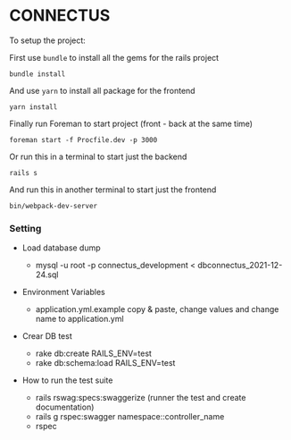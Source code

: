 # CONNECTUS

To setup the project:

First use `bundle` to install all the gems for the rails project

    bundle install

And use `yarn` to install all package for the frontend

    yarn install
    
Finally run Foreman to start project (front - back at the same time)

    foreman start -f Procfile.dev -p 3000

Or run this in a terminal to start just the backend

    rails s

And run this in another terminal to start just the frontend

    bin/webpack-dev-server


### Setting
* Load database dump
    - mysql -u root -p connectus_development < dbconnectus_2021-12-24.sql


* Environment Variables 
    - application.yml.example copy & paste, change values and change name to application.yml


* Crear DB test
    - rake db:create RAILS_ENV=test
    - rake db:schema:load RAILS_ENV=test


* How to run the test suite
    - rails rswag:specs:swaggerize (runner the test and create documentation)
    - rails g rspec:swagger namespace::controller_name
    - rspec